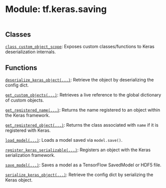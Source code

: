 <div itemscope itemtype="http://developers.google.com/ReferenceObject">
<meta itemprop="name" content="tf.keras.saving" />
<meta itemprop="path" content="Stable" />
</div>

# Module: tf.keras.saving

<!-- Insert buttons and diff -->

<table class="tfo-notebook-buttons tfo-api nocontent" align="left">

</table>







## Classes

[`class custom_object_scope`](../../tf/keras/saving/custom_object_scope.md): Exposes custom classes/functions to Keras deserialization internals.

## Functions

[`deserialize_keras_object(...)`](../../tf/keras/saving/deserialize_keras_object.md): Retrieve the object by deserializing the config dict.

[`get_custom_objects(...)`](../../tf/keras/saving/get_custom_objects.md): Retrieves a live reference to the global dictionary of custom objects.

[`get_registered_name(...)`](../../tf/keras/saving/get_registered_name.md): Returns the name registered to an object within the Keras framework.

[`get_registered_object(...)`](../../tf/keras/saving/get_registered_object.md): Returns the class associated with `name` if it is registered with Keras.

[`load_model(...)`](../../tf/keras/saving/load_model.md): Loads a model saved via `model.save()`.

[`register_keras_serializable(...)`](../../tf/keras/saving/register_keras_serializable.md): Registers an object with the Keras serialization framework.

[`save_model(...)`](../../tf/keras/saving/save_model.md): Saves a model as a TensorFlow SavedModel or HDF5 file.

[`serialize_keras_object(...)`](../../tf/keras/saving/serialize_keras_object.md): Retrieve the config dict by serializing the Keras object.

